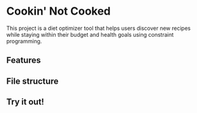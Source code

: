 # Cookin' Not Cooked
This project is a diet optimizer tool that helps users discover new recipes while staying within their budget and health goals using constraint programming.

## Features

## File structure

## Try it out!
